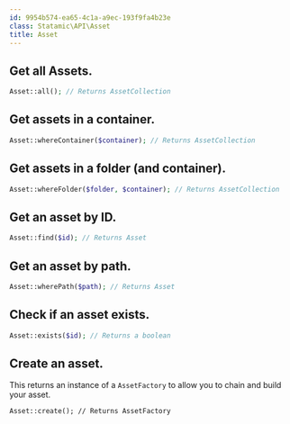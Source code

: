 ```yaml
---
id: 9954b574-ea65-4c1a-a9ec-193f9fa4b23e
class: Statamic\API\Asset
title: Asset
---
```

## Get all Assets.

``` php
Asset::all(); // Returns AssetCollection
```

## Get assets in a container.

``` php
Asset::whereContainer($container); // Returns AssetCollection
```

## Get assets in a folder (and container).

``` php
Asset::whereFolder($folder, $container); // Returns AssetCollection
```

## Get an asset by ID.

``` php
Asset::find($id); // Returns Asset
```

## Get an asset by path.

``` php
Asset::wherePath($path); // Returns Asset
```

## Check if an asset exists.

``` php
Asset::exists($id); // Returns a boolean
```

## Create an asset.

This returns an instance of a `AssetFactory` to allow you to chain and build your asset.

```
Asset::create(); // Returns AssetFactory
```
